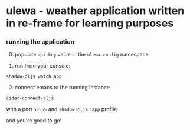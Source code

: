 # ulewa - weather application written in re-frame for learning purposes

### running the application

0. populate `api-key` value in the `ulewa.config` namespace

1. run from your console:
``` shell
shadow-cljs watch app
```

2. connect emacs to the running instance
```
cider-connect-cljs
```
with a port `55555` and `shadow-cljs` `:app` profile.

and you're good to go!
